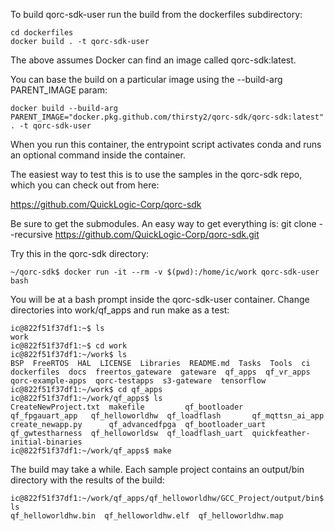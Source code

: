To build qorc-sdk-user run the build from the dockerfiles subdirectory:
```
cd dockerfiles
docker build . -t qorc-sdk-user
```
The above assumes Docker can find an image called qorc-sdk:latest.  

You can base the build on a particular image using the --build-arg PARENT_IMAGE param:
```
docker build --build-arg PARENT_IMAGE="docker.pkg.github.com/thirsty2/qorc-sdk/qorc-sdk:latest" . -t qorc-sdk-user
```
When you run this container, the entrypoint script activates conda and runs 
an optional command inside the container.

The easiest way to test this is to use the samples in the qorc-sdk repo, 
which you can check out from here:

https://github.com/QuickLogic-Corp/qorc-sdk

Be sure to get the submodules.  An easy way to get everything is:
git clone --recursive https://github.com/QuickLogic-Corp/qorc-sdk.git

Try this in the qorc-sdk directory:
```
~/qorc-sdk$ docker run -it --rm -v $(pwd):/home/ic/work qorc-sdk-user bash
```
You will be at a bash prompt inside the qorc-sdk-user container.
Change directories into work/qf_apps and run make as a test:
```
ic@822f51f37df1:~$ ls
work
ic@822f51f37df1:~$ cd work
ic@822f51f37df1:~/work$ ls
BSP  FreeRTOS  HAL  LICENSE  Libraries  README.md  Tasks  Tools  ci  dockerfiles  docs  freertos_gateware  gateware  qf_apps  qf_vr_apps  qorc-example-apps  qorc-testapps  s3-gateware  tensorflow
ic@822f51f37df1:~/work$ cd qf_apps
ic@822f51f37df1:~/work/qf_apps$ ls
CreateNewProject.txt  makefile         qf_bootloader       qf_fpgauart_app   qf_helloworldhw  qf_loadflash       qf_mqttsn_ai_app
create_newapp.py      qf_advancedfpga  qf_bootloader_uart  qf_gwtestharness  qf_helloworldsw  qf_loadflash_uart  quickfeather-initial-binaries
ic@822f51f37df1:~/work/qf_apps$ make

```
The build may take a while.  Each sample project contains an output/bin directory with the results of the build:
```
ic@822f51f37df1:~/work/qf_apps/qf_helloworldhw/GCC_Project/output/bin$ ls
qf_helloworldhw.bin  qf_helloworldhw.elf  qf_helloworldhw.map

```

